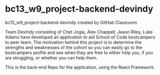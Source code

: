 # bc13_w9_project-backend-devindy
bc13_w9_project-backend-devindy created by GitHub Classroom

Team DevIndy consisting of Chet Jogia, Alex Chappell, Jason Riley, Luke Adams have developed an application to aid School of Code bootcampers to peer learn. 
The motivation behind this project is to determine the strengths and weaknesses of the cohort so you can easily go to the bootcampers profile and see when they 
are free to either help you, if you are struggling, or whether you can help them. 

This is the back-end Repo for the application, using the React Framework.
